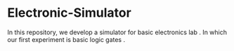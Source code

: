 # Electronic-Simulator
In this repository, we develop a simulator for basic electronics lab . In which our first experiment is basic logic gates .
